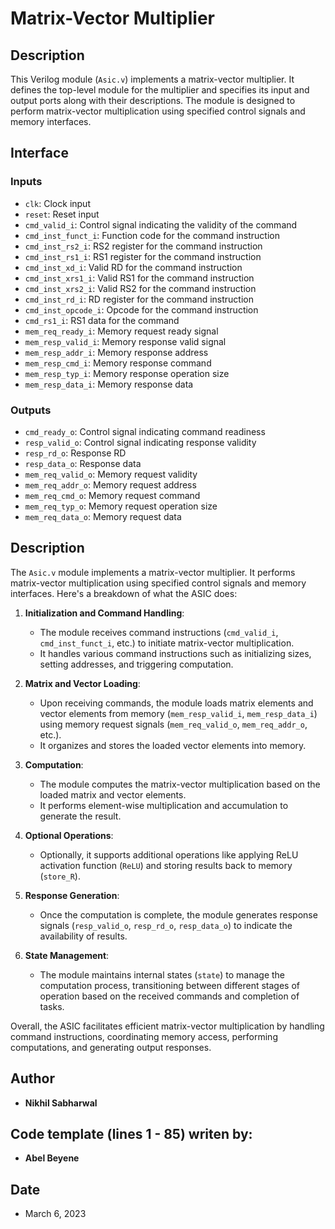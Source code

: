 # Matrix-Vector Multiplier

## Description

This Verilog module (`Asic.v`) implements a matrix-vector multiplier. It defines the top-level module for the multiplier and specifies its input and output ports along with their descriptions. The module is designed to perform matrix-vector multiplication using specified control signals and memory interfaces.

## Interface

### Inputs

- `clk`: Clock input
- `reset`: Reset input
- `cmd_valid_i`: Control signal indicating the validity of the command
- `cmd_inst_funct_i`: Function code for the command instruction
- `cmd_inst_rs2_i`: RS2 register for the command instruction
- `cmd_inst_rs1_i`: RS1 register for the command instruction
- `cmd_inst_xd_i`: Valid RD for the command instruction
- `cmd_inst_xrs1_i`: Valid RS1 for the command instruction
- `cmd_inst_xrs2_i`: Valid RS2 for the command instruction
- `cmd_inst_rd_i`: RD register for the command instruction
- `cmd_inst_opcode_i`: Opcode for the command instruction
- `cmd_rs1_i`: RS1 data for the command
- `mem_req_ready_i`: Memory request ready signal
- `mem_resp_valid_i`: Memory response valid signal
- `mem_resp_addr_i`: Memory response address
- `mem_resp_cmd_i`: Memory response command
- `mem_resp_typ_i`: Memory response operation size
- `mem_resp_data_i`: Memory response data

### Outputs

- `cmd_ready_o`: Control signal indicating command readiness
- `resp_valid_o`: Control signal indicating response validity
- `resp_rd_o`: Response RD
- `resp_data_o`: Response data
- `mem_req_valid_o`: Memory request validity
- `mem_req_addr_o`: Memory request address
- `mem_req_cmd_o`: Memory request command
- `mem_req_typ_o`: Memory request operation size
- `mem_req_data_o`: Memory request data

## Description

The `Asic.v` module implements a matrix-vector multiplier. It performs matrix-vector multiplication using specified control signals and memory interfaces. Here's a breakdown of what the ASIC does:

1. **Initialization and Command Handling**:
   - The module receives command instructions (`cmd_valid_i`, `cmd_inst_funct_i`, etc.) to initiate matrix-vector multiplication.
   - It handles various command instructions such as initializing sizes, setting addresses, and triggering computation.

2. **Matrix and Vector Loading**:
   - Upon receiving commands, the module loads matrix elements and vector elements from memory (`mem_resp_valid_i`, `mem_resp_data_i`) using memory request signals (`mem_req_valid_o`, `mem_req_addr_o`, etc.).
   - It organizes and stores the loaded vector elements into memory.

3. **Computation**:
   - The module computes the matrix-vector multiplication based on the loaded matrix and vector elements.
   - It performs element-wise multiplication and accumulation to generate the result.

4. **Optional Operations**:
   - Optionally, it supports additional operations like applying ReLU activation function (`ReLU`) and storing results back to memory (`store_R`).

5. **Response Generation**:
   - Once the computation is complete, the module generates response signals (`resp_valid_o`, `resp_rd_o`, `resp_data_o`) to indicate the availability of results.

6. **State Management**:
   - The module maintains internal states (`state`) to manage the computation process, transitioning between different stages of operation based on the received commands and completion of tasks.

Overall, the ASIC facilitates efficient matrix-vector multiplication by handling command instructions, coordinating memory access, performing computations, and generating output responses.


## Author

- **Nikhil Sabharwal**

## Code template (lines 1 - 85) writen by:

- **Abel Beyene**

## Date

- March 6, 2023

